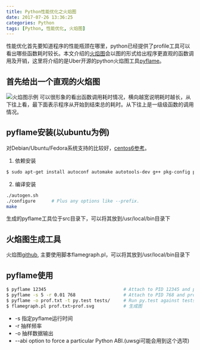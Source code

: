 ```yaml
---
title: Python性能优化之火焰图
date: 2017-07-26 13:36:25
categories: Python
tags: [Python, 性能优化, 火焰图]
---
```

性能优化首先要知道程序的性能瓶颈在哪里，python已经提供了profile工具可以看出哪些函数耗时较长。本文介绍的[火焰图][1]会以图的形式给出程序更直观的函数调用及开销，这里将介绍的是Uber开源的python火焰图工具[pyflame][2]。

## 首先给出一个直观的火焰图
![火焰图示例][3]
可以很形象的看出函数调用耗时情况，横向越宽说明耗时越长，从下往上看，最下面表示程序从开始到结束总的耗时。从下往上是一级级函数的调用情况。

## pyflame安装(以ubuntu为例)
对Debian/Ubuntu/Fedora系统支持的比较好，[centos6参考][4]。

 1. 依赖安装
 ```bash
 $ sudo apt-get install autoconf automake autotools-dev g++ pkg-config python-dev python3-dev libtool make
 ```
 
 2. 编译安装
 ```bash
 ./autogen.sh
 ./configure      # Plus any options like --prefix.
 make
 ```
 生成的pyflame工具位于src目录下，可以将其放到/usr/local/bin目录下
 
## 火焰图生成工具
火焰图[github][5], 主要使用脚本flamegraph.pl，可以将其放到/usr/local/bin目录下

## pyflame使用
```bash
$ pyflame 12345                             # Attach to PID 12345 and profile it for 1 second
$ pyflame -s 5 -r 0.01 768                  # Attach to PID 768 and profile it for 5 seconds, sampling every 0.01 seconds
$ pyflame -o prof.txt -t py.test tests/     # Run py.test against tests/, emitting sample data to prof.txt
$ flamegraph.pl prof.txt>prof.svg           # 生成图
```
 - -s 指定pyflame运行时间
 - -r 抽样频率
 - -o 抽样数据输出
 - --abi option to force a particular Python ABI.(uwsgi可能会用到这个选项)

  [1]: http://www.brendangregg.com/flamegraphs.html
  [2]: https://github.com/uber/pyflame
  [3]: https://github.com/coder-zhuyu/images/blob/master/blog/flame.svg
  [4]: http://blog.motitan.com/2017/04/15/python%E6%80%A7%E8%83%BD%E5%88%86%E6%9E%90%E5%B7%A5%E5%85%B7%E4%B9%8Bpyflame
  [5]: https://github.com/brendangregg/FlameGraph
